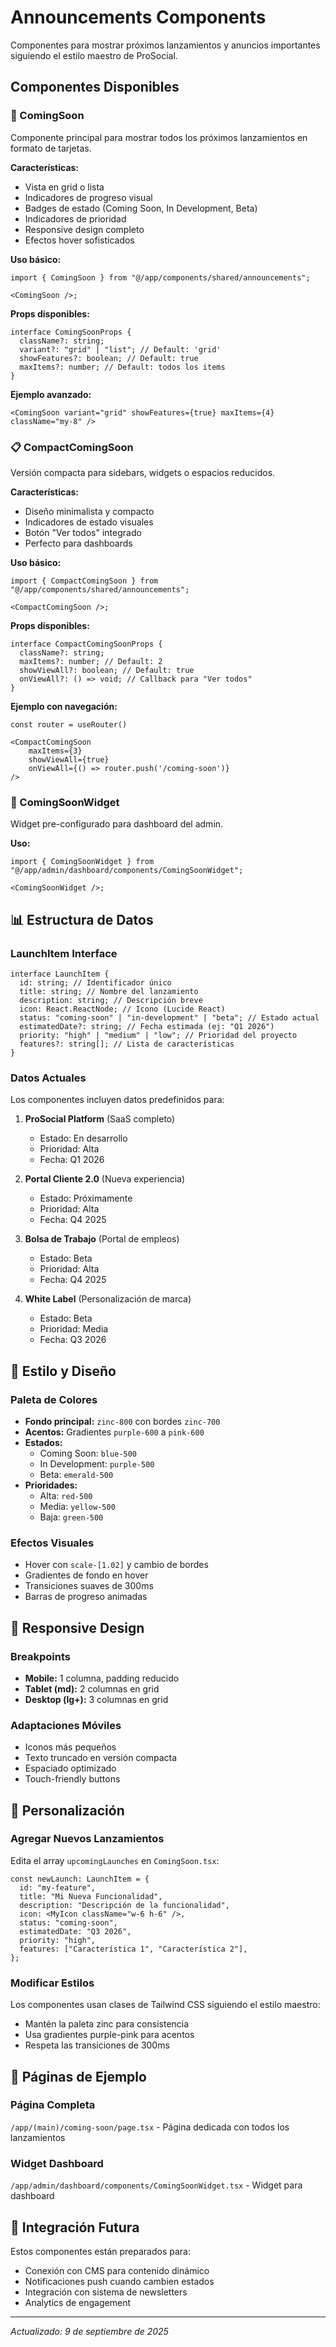 # Announcements Components

Componentes para mostrar próximos lanzamientos y anuncios importantes siguiendo el estilo maestro de ProSocial.

## Componentes Disponibles

### 🎯 ComingSoon

Componente principal para mostrar todos los próximos lanzamientos en formato de tarjetas.

**Características:**

- Vista en grid o lista
- Indicadores de progreso visual
- Badges de estado (Coming Soon, In Development, Beta)
- Indicadores de prioridad
- Responsive design completo
- Efectos hover sofisticados

**Uso básico:**

```tsx
import { ComingSoon } from "@/app/components/shared/announcements";

<ComingSoon />;
```

**Props disponibles:**

```tsx
interface ComingSoonProps {
  className?: string;
  variant?: "grid" | "list"; // Default: 'grid'
  showFeatures?: boolean; // Default: true
  maxItems?: number; // Default: todos los items
}
```

**Ejemplo avanzado:**

```tsx
<ComingSoon variant="grid" showFeatures={true} maxItems={4} className="my-8" />
```

### 📋 CompactComingSoon

Versión compacta para sidebars, widgets o espacios reducidos.

**Características:**

- Diseño minimalista y compacto
- Indicadores de estado visuales
- Botón "Ver todos" integrado
- Perfecto para dashboards

**Uso básico:**

```tsx
import { CompactComingSoon } from "@/app/components/shared/announcements";

<CompactComingSoon />;
```

**Props disponibles:**

```tsx
interface CompactComingSoonProps {
  className?: string;
  maxItems?: number; // Default: 2
  showViewAll?: boolean; // Default: true
  onViewAll?: () => void; // Callback para "Ver todos"
}
```

**Ejemplo con navegación:**

```tsx
const router = useRouter()

<CompactComingSoon
    maxItems={3}
    showViewAll={true}
    onViewAll={() => router.push('/coming-soon')}
/>
```

### 🎨 ComingSoonWidget

Widget pre-configurado para dashboard del admin.

**Uso:**

```tsx
import { ComingSoonWidget } from "@/app/admin/dashboard/components/ComingSoonWidget";

<ComingSoonWidget />;
```

## 📊 Estructura de Datos

### LaunchItem Interface

```tsx
interface LaunchItem {
  id: string; // Identificador único
  title: string; // Nombre del lanzamiento
  description: string; // Descripción breve
  icon: React.ReactNode; // Icono (Lucide React)
  status: "coming-soon" | "in-development" | "beta"; // Estado actual
  estimatedDate?: string; // Fecha estimada (ej: "Q1 2026")
  priority: "high" | "medium" | "low"; // Prioridad del proyecto
  features?: string[]; // Lista de características
}
```

### Datos Actuales

Los componentes incluyen datos predefinidos para:

1. **ProSocial Platform** (SaaS completo)
   - Estado: En desarrollo
   - Prioridad: Alta
   - Fecha: Q1 2026

2. **Portal Cliente 2.0** (Nueva experiencia)
   - Estado: Próximamente
   - Prioridad: Alta
   - Fecha: Q4 2025

3. **Bolsa de Trabajo** (Portal de empleos)
   - Estado: Beta
   - Prioridad: Alta
   - Fecha: Q4 2025

4. **White Label** (Personalización de marca)
   - Estado: Beta
   - Prioridad: Media
   - Fecha: Q3 2026

## 🎨 Estilo y Diseño

### Paleta de Colores

- **Fondo principal:** `zinc-800` con bordes `zinc-700`
- **Acentos:** Gradientes `purple-600` a `pink-600`
- **Estados:**
  - Coming Soon: `blue-500`
  - In Development: `purple-500`
  - Beta: `emerald-500`
- **Prioridades:**
  - Alta: `red-500`
  - Media: `yellow-500`
  - Baja: `green-500`

### Efectos Visuales

- Hover con `scale-[1.02]` y cambio de bordes
- Gradientes de fondo en hover
- Transiciones suaves de 300ms
- Barras de progreso animadas

## 📱 Responsive Design

### Breakpoints

- **Mobile:** 1 columna, padding reducido
- **Tablet (md):** 2 columnas en grid
- **Desktop (lg+):** 3 columnas en grid

### Adaptaciones Móviles

- Iconos más pequeños
- Texto truncado en versión compacta
- Espaciado optimizado
- Touch-friendly buttons

## 🔧 Personalización

### Agregar Nuevos Lanzamientos

Edita el array `upcomingLaunches` en `ComingSoon.tsx`:

```tsx
const newLaunch: LaunchItem = {
  id: "my-feature",
  title: "Mi Nueva Funcionalidad",
  description: "Descripción de la funcionalidad",
  icon: <MyIcon className="w-6 h-6" />,
  status: "coming-soon",
  estimatedDate: "Q3 2026",
  priority: "high",
  features: ["Característica 1", "Característica 2"],
};
```

### Modificar Estilos

Los componentes usan clases de Tailwind CSS siguiendo el estilo maestro:

- Mantén la paleta zinc para consistencia
- Usa gradientes purple-pink para acentos
- Respeta las transiciones de 300ms

## 📄 Páginas de Ejemplo

### Página Completa

`/app/(main)/coming-soon/page.tsx` - Página dedicada con todos los lanzamientos

### Widget Dashboard

`/app/admin/dashboard/components/ComingSoonWidget.tsx` - Widget para dashboard

## 🚀 Integración Futura

Estos componentes están preparados para:

- Conexión con CMS para contenido dinámico
- Notificaciones push cuando cambien estados
- Integración con sistema de newsletters
- Analytics de engagement

---

_Actualizado: 9 de septiembre de 2025_
